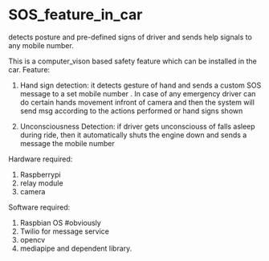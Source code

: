 # SOS_feature_in_car
detects posture and pre-defined signs of driver and sends help signals to any mobile number.

This is a computer_vison based safety feature which can be installed in the car.
Feature:
  1. Hand sign detection: it detects gesture of hand and sends a custom SOS message to a set mobile number .
      In case of any emergency driver can do certain hands movement infront of camera and then the system will send msg according 
      to the actions performed or hand signs shown
   
  2. Unconsciousness Detection: if driver gets unconsciouss of falls asleep during ride, then it automatically shuts the engine down and sends a message the mobile             number
  
  
  
Hardware required:
  1. Raspberrypi
  2. relay module
  3. camera

Software required:
  1. Raspbian OS   #obviously 
  2. Twilio for message service
  3. opencv
  4. mediapipe and dependent library.
  
  
   
   
